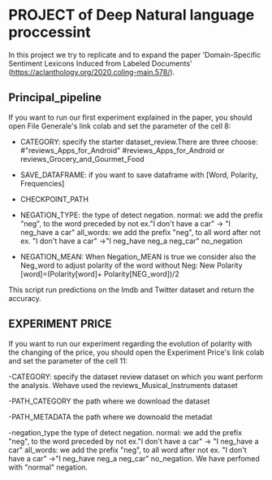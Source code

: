 # PROJECT of Deep Natural language proccessint

In this project we try to replicate and to expand  the paper 'Domain-Specific Sentiment Lexicons Induced from Labeled Documents' (https://aclanthology.org/2020.coling-main.578/).

## Principal_pipeline
If you want to run our first experiment explained in the paper, you should open File Generale's link colab and set the parameter of the cell 8:
- CATEGORY: specify the starter dataset_review.There are three choose: #"reviews_Apps_for_Android" #reviews_Apps_for_Android or reviews_Grocery_and_Gourmet_Food


- SAVE_DATAFRAME: if you want to save dataframe with [Word, Polarity, Frequencies]

- CHECKPOINT_PATH


- NEGATION_TYPE: the type of detect negation. normal: we add the prefix "neg", to the word preceded by not ex."I don't have a car" -> "I neg_have a car"
                                            all_words: we add the prefix "neg", to all word after not   ex. "I don't have a car" ->"I neg_have neg_a neg_car"
                                            no_negation



- NEGATION_MEAN: When Negation_MEAN is true we consider also the Neg_word to adjust polarity of the word without Neg:
                  New Polarity [word]=(Polarity[word]+ Polarity[NEG_word])/2


This script run predictions on the Imdb and Twitter dataset and return the accuracy.




## EXPERIMENT PRICE

If you want to run our experiment regarding the evolution of polarity with the changing of the price, you should open the Experiment Price's link colab and set the parameter of the cell 11:

-CATEGORY: specify the dataset review dataset on which you want perform the analysis. Wehave used the reviews_Musical_Instruments dataset


-PATH_CATEGORY the path where we download the dataset


-PATH_METADATA the path where we downoald the metadat


-negation_type  the type of detect negation. normal: we add the prefix "neg", to the word preceded by not ex."I don't have a car" -> "I neg_have a car"
                                            all_words: we add the prefix "neg", to all word after not   ex. "I don't have a car" ->"I neg_have neg_a neg_car"
                                            no_negation. We have perfomed with "normal" negation.
